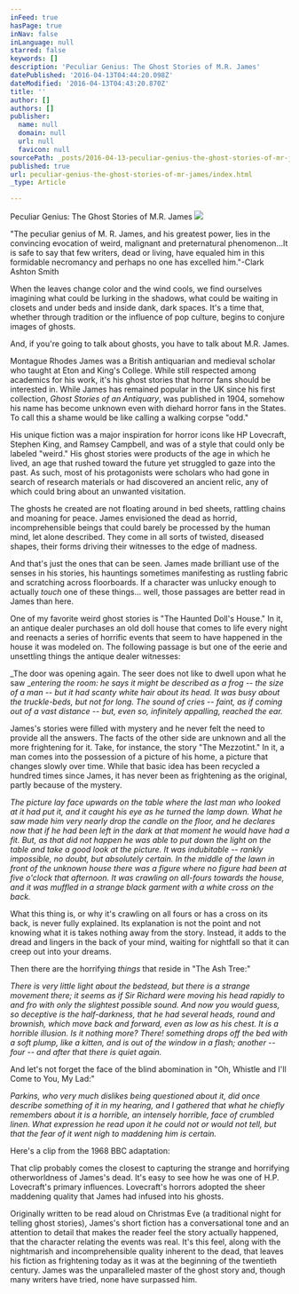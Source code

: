 ```yaml
---
inFeed: true
hasPage: true
inNav: false
inLanguage: null
starred: false
keywords: []
description: 'Peculiar Genius: The Ghost Stories of M.R. James'
datePublished: '2016-04-13T04:44:20.098Z'
dateModified: '2016-04-13T04:43:20.870Z'
title: ''
author: []
authors: []
publisher:
  name: null
  domain: null
  url: null
  favicon: null
sourcePath: _posts/2016-04-13-peculiar-genius-the-ghost-stories-of-mr-james.md
published: true
url: peculiar-genius-the-ghost-stories-of-mr-james/index.html
_type: Article

---
```

Peculiar Genius: The Ghost Stories of M.R. James
![](https://the-grid-user-content.s3-us-west-2.amazonaws.com/0825a7c2-8486-400c-b827-463aabbfce55.jpg)

"The peculiar genius of M. R. James, and his greatest power, lies in the convincing evocation of weird, malignant and preternatural phenomenon...It is safe to say that few writers, dead or living, have equaled him in this formidable necromancy and perhaps no one has excelled him."-Clark Ashton Smith

When the leaves change color and the wind cools, we find ourselves imagining what could be lurking in the shadows, what could be waiting in closets and under beds and inside dank, dark spaces. It's a time that, whether through tradition or the influence of pop culture, begins to conjure images of ghosts.

And, if you're going to talk about ghosts, you have to talk about M.R. James.

Montague Rhodes James was a British antiquarian and medieval scholar who taught at Eton and King's College. While still respected among academics for his work, it's his ghost stories that horror fans should be interested in. While James has remained popular in the UK since his first collection, _Ghost Stories of an Antiquary_, was published in 1904, somehow his name has become unknown even with diehard horror fans in the States. To call this a shame would be like calling a walking corpse "odd."

His unique fiction was a major inspiration for horror icons like HP Lovecraft, Stephen King, and Ramsey Campbell, and was of a style that could only be labeled "weird." His ghost stories were products of the age in which he lived, an age that rushed toward the future yet struggled to gaze into the past. As such, most of his protagonists were scholars who had gone in search of research materials or had discovered an ancient relic, any of which could bring about an unwanted visitation.

The ghosts he created are not floating around in bed sheets, rattling chains and moaning for peace. James envisioned the dead as horrid, incomprehensible beings that could barely be processed by the human mind, let alone described. They come in all sorts of twisted, diseased shapes, their forms driving their witnesses to the edge of madness.

And that's just the ones that can be seen. James made brilliant use of the senses in his stories, his hauntings sometimes manifesting as rustling fabric and scratching across floorboards. If a character was unlucky enough to actually _touch_ one of these things... well, those passages are better read in James than here.

One of my favorite weird ghost stories is "The Haunted Doll's House." In it, an antique dealer purchases an old doll house that comes to life every night and reenacts a series of horrific events that seem to have happened in the house it was modeled on. The following passage is but one of the eerie and unsettling things the antique dealer witnesses:

_The door was opening again. The seer does not like to dwell upon what he saw __entering the room: he says it might be described as a frog -- the size of a man -- but it had scanty white hair about its head. It was busy about the truckle-beds, but not for long. The sound of cries -- faint, as if coming out of a vast distance -- but, even so, infinitely appalling, reached the ear._

James's stories were filled with mystery and he never felt the need to provide all the answers. The facts of the other side are unknown and all the more frightening for it. Take, for instance, the story "The Mezzotint." In it, a man comes into the possession of a picture of his home, a picture that changes slowly over time. While that basic idea has been recycled a hundred times since James, it has never been as frightening as the original, partly because of the mystery.

_The picture lay face upwards on the table where the last man who looked at it had put it, and it caught his eye as he turned the lamp down. What he saw made him very nearly drop the candle on the floor, and he declares now that if he had been left in the dark at that moment he would have had a fit. But, as that did not happen he was able to put down the light on the table and take a good look at the picture. It was indubitable -- rankly impossible, no doubt, but absolutely certain. In the middle of the lawn in front of the unknown house there was a figure where no figure had been at five o'clock that afternoon. It was crawling on all-fours towards the house, and it was muffled in a strange black garment with a white cross on the back._

What this thing is, or why it's crawling on all fours or has a cross on its back, is never fully explained. Its explanation is not the point and not knowing what it is takes nothing away from the story. Instead, it adds to the dread and lingers in the back of your mind, waiting for nightfall so that it can creep out into your dreams.

Then there are the horrifying _things_ that reside in "The Ash Tree:"

_There is very little light about the bedstead, but there is a strange movement there; it seems as if Sir Richard were moving his head rapidly to and fro with only the slightest possible sound. And now you would guess, so deceptive is the half-darkness, that he had several heads, round and brownish, which move back and forward, even as low as his chest. It is a horrible illusion. Is it nothing more? There! something drops off the bed with a soft plump, like a kitten, and is out of the window in a flash; another -- four -- and after that there is quiet again._

And let's not forget the face of the blind abomination in "Oh, Whistle and I'll Come to You, My Lad:"

_Parkins, who very much dislikes being questioned about it, did once describe something of it in my hearing, and I gathered that what he chiefly remembers about it is a horrible, an intensely horrible, face of crumbled linen. What expression he read upon it he could not or would not tell, but that the fear of it went nigh to maddening him is certain._

Here's a clip from the 1968 BBC adaptation:

That clip probably comes the closest to capturing the strange and horrifying otherworldness of James's dead. It's easy to see how he was one of H.P. Lovecraft's primary influences. Lovecraft's horrors adopted the sheer maddening quality that James had infused into his ghosts.

Originally written to be read aloud on Christmas Eve (a traditional night for telling ghost stories), James's short fiction has a conversational tone and an attention to detail that makes the reader feel the story actually happened, that the character relating the events was real. It's this feel, along with the nightmarish and incomprehensible quality inherent to the dead, that leaves his fiction as frightening today as it was at the beginning of the twentieth century. James was the unparalleled master of the ghost story and, though many writers have tried, none have surpassed him.